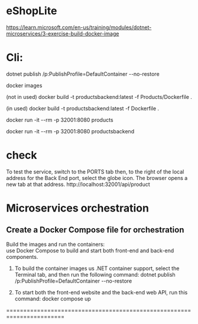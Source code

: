 # eShopLite
https://learn.microsoft.com/en-us/training/modules/dotnet-microservices/3-exercise-build-docker-image

# Cli:
dotnet publish /p:PublishProfile=DefaultContainer --no-restore

docker images


(not in used)
docker build -t productsbackend:latest -f Products/Dockerfile .

(in used)
docker build -t productsbackend:latest -f Dockerfile .

docker run -it --rm -p 32001:8080  products

docker run -it --rm -p 32001:8080 productsbackend



# check
To test the service, switch to the PORTS tab then, 
to the right of the local address for the Back End port, select the globe icon. 
The browser opens a new tab at that address.
http://localhost:32001/api/product

# Microservices orchestration
## Create a Docker Compose file for orchestration
Build the images and run the containers:  
 use Docker Compose to build and start both front-end and back-end components.
 1. To build the container images us .NET container support, select the Terminal tab, 
and then run the following command: 
 dotnet publish /p:PublishProfile=DefaultContainer --no-restore
 
 2. To start both the front-end website and the back-end web API, run this command:
 docker compose up

 =======================================================================
